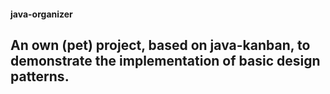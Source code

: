 #### java-organizer
## An own (pet) project, based on java-kanban, to demonstrate the implementation of basic design patterns.
